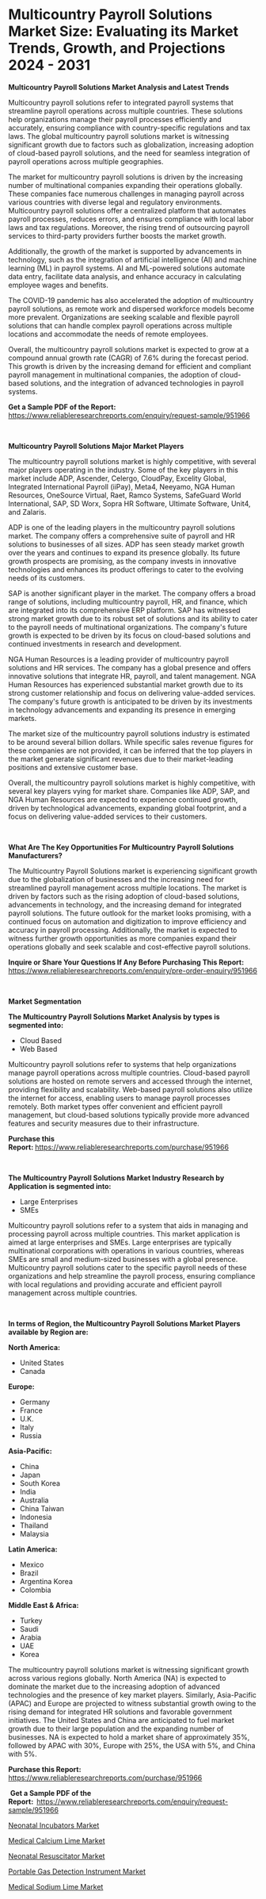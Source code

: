 <p><h1>Multicountry Payroll Solutions Market Size: Evaluating its Market Trends, Growth, and Projections 2024 - 2031</h1></p><p><strong>Multicountry Payroll Solutions Market Analysis and Latest Trends</strong></p>
<p><p>Multicountry payroll solutions refer to integrated payroll systems that streamline payroll operations across multiple countries. These solutions help organizations manage their payroll processes efficiently and accurately, ensuring compliance with country-specific regulations and tax laws. The global multicountry payroll solutions market is witnessing significant growth due to factors such as globalization, increasing adoption of cloud-based payroll solutions, and the need for seamless integration of payroll operations across multiple geographies.</p><p>The market for multicountry payroll solutions is driven by the increasing number of multinational companies expanding their operations globally. These companies face numerous challenges in managing payroll across various countries with diverse legal and regulatory environments. Multicountry payroll solutions offer a centralized platform that automates payroll processes, reduces errors, and ensures compliance with local labor laws and tax regulations. Moreover, the rising trend of outsourcing payroll services to third-party providers further boosts the market growth.</p><p>Additionally, the growth of the market is supported by advancements in technology, such as the integration of artificial intelligence (AI) and machine learning (ML) in payroll systems. AI and ML-powered solutions automate data entry, facilitate data analysis, and enhance accuracy in calculating employee wages and benefits.</p><p>The COVID-19 pandemic has also accelerated the adoption of multicountry payroll solutions, as remote work and dispersed workforce models become more prevalent. Organizations are seeking scalable and flexible payroll solutions that can handle complex payroll operations across multiple locations and accommodate the needs of remote employees.</p><p>Overall, the multicountry payroll solutions market is expected to grow at a compound annual growth rate (CAGR) of 7.6% during the forecast period. This growth is driven by the increasing demand for efficient and compliant payroll management in multinational companies, the adoption of cloud-based solutions, and the integration of advanced technologies in payroll systems.</p></p>
<p><strong>Get a Sample PDF of the Report:&nbsp;</strong> <a href="https://www.reliableresearchreports.com/enquiry/request-sample/951966">https://www.reliableresearchreports.com/enquiry/request-sample/951966</a></p>
<p>&nbsp;</p>
<p><strong>Multicountry Payroll Solutions Major Market Players</strong></p>
<p><p>The multicountry payroll solutions market is highly competitive, with several major players operating in the industry. Some of the key players in this market include ADP, Ascender, Celergo, CloudPay, Excelity Global, Integrated International Payroll (iiPay), Meta4, Neeyamo, NGA Human Resources, OneSource Virtual, Raet, Ramco Systems, SafeGuard World International, SAP, SD Worx, Sopra HR Software, Ultimate Software, Unit4, and Zalaris.</p><p>ADP is one of the leading players in the multicountry payroll solutions market. The company offers a comprehensive suite of payroll and HR solutions to businesses of all sizes. ADP has seen steady market growth over the years and continues to expand its presence globally. Its future growth prospects are promising, as the company invests in innovative technologies and enhances its product offerings to cater to the evolving needs of its customers.</p><p>SAP is another significant player in the market. The company offers a broad range of solutions, including multicountry payroll, HR, and finance, which are integrated into its comprehensive ERP platform. SAP has witnessed strong market growth due to its robust set of solutions and its ability to cater to the payroll needs of multinational organizations. The company's future growth is expected to be driven by its focus on cloud-based solutions and continued investments in research and development.</p><p>NGA Human Resources is a leading provider of multicountry payroll solutions and HR services. The company has a global presence and offers innovative solutions that integrate HR, payroll, and talent management. NGA Human Resources has experienced substantial market growth due to its strong customer relationship and focus on delivering value-added services. The company's future growth is anticipated to be driven by its investments in technology advancements and expanding its presence in emerging markets.</p><p>The market size of the multicountry payroll solutions industry is estimated to be around several billion dollars. While specific sales revenue figures for these companies are not provided, it can be inferred that the top players in the market generate significant revenues due to their market-leading positions and extensive customer base.</p><p>Overall, the multicountry payroll solutions market is highly competitive, with several key players vying for market share. Companies like ADP, SAP, and NGA Human Resources are expected to experience continued growth, driven by technological advancements, expanding global footprint, and a focus on delivering value-added services to their customers.</p></p>
<p>&nbsp;</p>
<p><strong>What Are The Key Opportunities For Multicountry Payroll Solutions Manufacturers?</strong></p>
<p><p>The Multicountry Payroll Solutions market is experiencing significant growth due to the globalization of businesses and the increasing need for streamlined payroll management across multiple locations. The market is driven by factors such as the rising adoption of cloud-based solutions, advancements in technology, and the increasing demand for integrated payroll solutions. The future outlook for the market looks promising, with a continued focus on automation and digitization to improve efficiency and accuracy in payroll processing. Additionally, the market is expected to witness further growth opportunities as more companies expand their operations globally and seek scalable and cost-effective payroll solutions.</p></p>
<p><strong>Inquire or Share Your Questions If Any Before Purchasing This Report:</strong> <a href="https://www.reliableresearchreports.com/enquiry/pre-order-enquiry/951966">https://www.reliableresearchreports.com/enquiry/pre-order-enquiry/951966</a></p>
<p>&nbsp;</p>
<p><strong>Market Segmentation</strong></p>
<p><strong>The Multicountry Payroll Solutions Market Analysis by types is segmented into:</strong></p>
<p><ul><li>Cloud Based</li><li>Web Based</li></ul></p>
<p><p>Multicountry payroll solutions refer to systems that help organizations manage payroll operations across multiple countries. Cloud-based payroll solutions are hosted on remote servers and accessed through the internet, providing flexibility and scalability. Web-based payroll solutions also utilize the internet for access, enabling users to manage payroll processes remotely. Both market types offer convenient and efficient payroll management, but cloud-based solutions typically provide more advanced features and security measures due to their infrastructure.</p></p>
<p><strong>Purchase this Report:&nbsp;</strong><a href="https://www.reliableresearchreports.com/purchase/951966">https://www.reliableresearchreports.com/purchase/951966</a></p>
<p>&nbsp;</p>
<p><strong>The Multicountry Payroll Solutions Market Industry Research by Application is segmented into:</strong></p>
<p><ul><li>Large Enterprises</li><li>SMEs</li></ul></p>
<p><p>Multicountry payroll solutions refer to a system that aids in managing and processing payroll across multiple countries. This market application is aimed at large enterprises and SMEs. Large enterprises are typically multinational corporations with operations in various countries, whereas SMEs are small and medium-sized businesses with a global presence. Multicountry payroll solutions cater to the specific payroll needs of these organizations and help streamline the payroll process, ensuring compliance with local regulations and providing accurate and efficient payroll management across multiple countries.</p></p>
<p>&nbsp;</p>
<p><strong>In terms of Region, the Multicountry Payroll Solutions Market Players available by Region are:</strong></p>
<p>
    <p> <strong> North America: </strong>
        <ul>
            <li>United States</li>
            <li>Canada</li>
        </ul>
        </p> 
    <p> <strong> Europe: </strong>
        <ul>
            <li>Germany</li>
            <li>France</li>
            <li>U.K.</li>
            <li>Italy</li>
            <li>Russia</li>
        </ul>
        </p> 
    <p> <strong> Asia-Pacific: </strong>
        <ul>
            <li>China</li>
            <li>Japan</li>
            <li>South Korea</li>
            <li>India</li>
            <li>Australia</li>
            <li>China Taiwan</li>
            <li>Indonesia</li>
            <li>Thailand</li>
            <li>Malaysia</li>
        </ul>
        </p> 
    <p> <strong> Latin America: </strong>
        <ul>
            <li>Mexico</li>
            <li>Brazil</li>
            <li>Argentina Korea</li>
            <li>Colombia</li>
        </ul>
        </p> 
    <p> <strong> Middle East & Africa: </strong>
        <ul>
            <li>Turkey</li>
            <li>Saudi</li>
            <li>Arabia</li>
            <li>UAE</li>
            <li>Korea</li>
        </ul>
    </p>
    </p>
<p><p>The multicountry payroll solutions market is witnessing significant growth across various regions globally. North America (NA) is expected to dominate the market due to the increasing adoption of advanced technologies and the presence of key market players. Similarly, Asia-Pacific (APAC) and Europe are projected to witness substantial growth owing to the rising demand for integrated HR solutions and favorable government initiatives. The United States and China are anticipated to fuel market growth due to their large population and the expanding number of businesses. NA is expected to hold a market share of approximately 35%, followed by APAC with 30%, Europe with 25%, the USA with 5%, and China with 5%.</p></p>
<p><strong>Purchase this Report: </strong><a href="https://www.reliableresearchreports.com/purchase/951966">https://www.reliableresearchreports.com/purchase/951966</a></p>
<p>&nbsp;<strong>Get a Sample PDF of the Report:&nbsp;&nbsp;</strong><a href="https://www.reliableresearchreports.com/enquiry/request-sample/951966">https://www.reliableresearchreports.com/enquiry/request-sample/951966</a></p>
<p><strong></strong></p>
<p><p><a href="https://www.linkedin.com/pulse/neonatal-incubators-market-offers-provide-insightful-data-4d6me?trackingId=ff5%2FEEmkQJ6tCo%2BuNMjuTw%3D%3D">Neonatal Incubators Market</a></p><p><a href="https://www.linkedin.com/pulse/medical-calcium-lime-market-size-trends-growth-outlook-forecasted-pglse?trackingId=sGNn8XF4TPaR63HXMgaLzg%3D%3D">Medical Calcium Lime Market</a></p><p><a href="https://www.linkedin.com/pulse/neonatal-resuscitator-market-size-growth-forecast-from-pqjze?trackingId=JfaY24luS8OEwKkJ0tuUbQ%3D%3D">Neonatal Resuscitator Market</a></p><p><a href="https://www.linkedin.com/pulse/portable-gas-detection-instrument-market-offers-provide-aimze?trackingId=8FbcZajuTUyFcFJxf3fxbQ%3D%3D">Portable Gas Detection Instrument Market</a></p><p><a href="https://www.linkedin.com/pulse/medical-sodium-lime-market-size-2024-2031-global-ad56e?trackingId=9XXppqgHRAGGSbrhG17Q0A%3D%3D">Medical Sodium Lime Market</a></p></p>